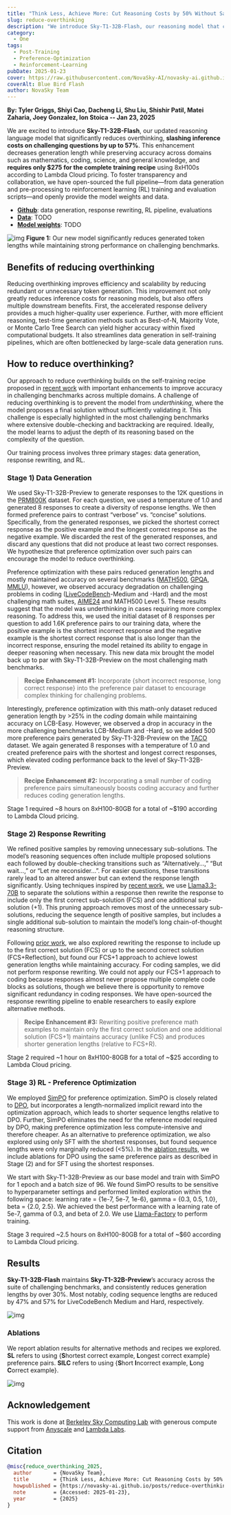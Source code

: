 ```yaml
---
title: "Think Less, Achieve More: Cut Reasoning Costs by 50% Without Sacrificing Accuracy"
slug: reduce-overthinking
description: "We introduce Sky-T1-32B-Flash, our reasoning model that cuts generation length by up to 50% while maintaining accuracy."
category:
  - One
tags:
  - Post-Training
  - Preference-Optimization
  - Reinforcement-Learning
pubDate: 2025-01-23
cover: https://raw.githubusercontent.com/NovaSky-AI/novasky-ai.github.io/main/assets/images/reduce-overthinking/blue-bird-flash.jpg
coverAlt: Blue Bird Flash
author: NovaSky Team
---
```

**By: Tyler Griggs, Shiyi Cao, Dacheng Li, Shu Liu, Shishir Patil, Matei Zaharia, Joey Gonzalez, Ion Stoica -- Jan 23, 2025**
<!-- TODO: add artifacts links -->

We are excited to introduce **Sky-T1-32B-Flash**, our updated reasoning language model that significantly reduces overthinking, **slashing inference costs on challenging questions by up to 57%**. This enhancement decreases generation length while preserving accuracy across domains such as mathematics, coding, science, and general knowledge, and **requires only $275 for the complete training recipe** using 8xH100s according to Lambda Cloud pricing. To foster transparency and collaboration, we have open-sourced the full pipeline—from data generation and pre-processing to reinforcement learning (RL) training and evaluation scripts—and openly provide the model weights and data.
 - [**Github**](https://github.com/NovaSky-AI/SkyThought): data generation, response rewriting, RL pipeline, evaluations
 - [**Data**](https://github.com/NovaSky-AI/SkyThought): TODO
 - [**Model weights**](https://huggingface.co/NovaSky-AI): TODO

![img](https://raw.githubusercontent.com/NovaSky-AI/novasky-ai.github.io/main/assets/images/reduce-overthinking/headline-plot.png)
**Figure 1:** Our new model significantly reduces generated token lengths while maintaining strong performance on challenging benchmarks.

## Benefits of reducing overthinking
Reducing overthinking improves efficiency and scalability by reducing redundant or unnecessary token generation. This improvement not only greatly reduces inference costs for reasoning models, but also offers multiple downstream benefits. First, the accelerated response delivery provides a much higher-quality user experience. Further, with more efficient reasoning, test-time generation methods such as Best-of-N, Majority Vote, or Monte Carlo Tree Search can yield higher accuracy within fixed computational budgets. It also streamlines data generation in self-training pipelines, which are often bottlenecked by large-scale data generation runs.

## How to reduce overthinking?
Our approach to reduce overthinking builds on the self-training recipe proposed in [recent work](https://arxiv.org/abs/2412.21187) with important enhancements to improve accuracy in challenging benchmarks across multiple domains. A challenge of reducing overthinking is to prevent the model from *underthinking*, where the model proposes a final solution without sufficiently validating it. This challenge is especially highlighted in the most challenging benchmarks where extensive double-checking and backtracking are required. Ideally, the model learns to adjust the depth of its reasoning based on the complexity of the question.

Our training process involves three primary stages: data generation, response rewriting, and RL. 

### Stage 1) Data Generation
We used Sky-T1-32B-Preview to generate responses to the 12K questions in the [PRM800K](https://huggingface.co/datasets/tasksource/PRM800K) dataset. For each question, we used a temperature of 1.0 and generated 8 responses to create a diversity of response lengths. We then formed preference pairs to contrast “verbose” vs. “concise” solutions. Specifically, from the generated responses, we picked the shortest correct response as the positive example and the longest correct response as the negative example. We discarded the rest of the generated responses, and discard any questions that did not produce at least two correct responses. We hypothesize that preference optimization over such pairs can encourage the model to reduce overthinking. 

Preference optimization with these pairs reduced generation lengths and mostly maintained accuracy on several benchmarks ([MATH500](https://huggingface.co/datasets/di-zhang-fdu/MATH500), [GPQA](https://huggingface.co/datasets/Idavidrein/gpqa), [MMLU](https://huggingface.co/datasets/TIGER-Lab/MMLU-Pro)), however, we observed accuracy degradation on challenging problems in coding ([LiveCodeBench](https://livecodebench.github.io/)-Medium and -Hard) and the most challenging math suites, [AIME24](https://huggingface.co/datasets/tasksource/PRM800K) and  MATH500 Level 5. These results suggest that the model was underthinking in cases requiring more complex reasoning. To address this, we used the initial dataset of 8 responses per question to add 1.6K preference pairs to our training data, where the positive example is the shortest incorrect response and the negative example is the shortest correct response that is also longer than the incorrect response, ensuring the model retained its ability to engage in deeper reasoning when necessary. This new data mix brought the model back up to par with Sky-T1-32B-Preview on the most challenging math benchmarks.

> **Recipe Enhancement #1:** Incorporate {short incorrect response, long correct response} into the preference pair dataset to encourage complex thinking for challenging problems.

Interestingly, preference optimization with this math-only dataset reduced generation length by >25% in the *coding* domain while maintaining accuracy on LCB-Easy. However, we observed a drop in accuracy in the more challenging benchmarks LCB-Medium and -Hard, so we added 500 more preference pairs generated by Sky-T1-32B-Preview on the [TACO](https://huggingface.co/datasets/BAAI/TACO/tree/main) dataset. We again generated 8 responses with a temperature of 1.0 and created preference pairs with the shortest and longest correct responses, which elevated coding performance back to the level of Sky-T1-32B-Preview.

> **Recipe Enhancement #2:** Incorporating a small number of coding preference pairs simultaneously boosts coding accuracy and further reduces coding generation lengths. 

Stage 1 required ~8 hours on 8xH100-80GB for a total of ~$190 according to Lambda Cloud pricing.

### Stage 2) Response Rewriting
We refined positive samples by removing unnecessary sub-solutions. The model’s reasoning sequences often include multiple proposed solutions each followed by double-checking transitions such as “Alternatively…,” “But wait…,” or “Let me reconsider…”. For easier questions, these transitions rarely lead to an altered answer but can extend the response length significantly. Using techniques inspired by [recent work](https://arxiv.org/abs/2412.21187), we use [Llama3.3-70B](https://huggingface.co/meta-llama/Llama-3.3-70B-Instruct) to separate the solutions within a response then rewrite the response to include only the first correct sub-solution (FCS) and one additional sub-solution (+1). This pruning approach removes most of the unnecessary sub-solutions, reducing the sequence length of positive samples, but includes a single additional sub-solution to maintain the model’s long chain-of-thought reasoning structure. 

Following [prior work](https://arxiv.org/abs/2412.21187), we also explored rewriting the response to include up to the first correct solution (FCS) or up to the second correct solution (FCS+Reflection), but found our FCS+1 approach to achieve lowest generation lengths while maintaining accuracy. For coding samples, we did not perform response rewriting. We could not apply our FCS+1 approach to coding because responses almost never propose multiple complete code blocks as solutions, though we believe there is opportunity to remove significant redundancy in coding responses. We have open-sourced the response rewriting pipeline to enable researchers to easily explore alternative methods. 

> **Recipe Enhancement #3:** Rewriting positive preference math examples to maintain only the first correct solution and one additional solution (FCS+1) maintains accuracy (unlike FCS) and produces shorter generation lengths (relative to FCS+R). 

Stage 2 required ~1 hour on 8xH100-80GB for a total of ~$25 according to Lambda Cloud pricing.

### Stage 3) RL - Preference Optimization
We employed [SimPO](https://arxiv.org/abs/2405.14734) for preference optimization. SimPO is closely related to [DPO](https://arxiv.org/abs/2305.18290), but incorporates a length-normalized implicit reward into the optimization approach, which leads to shorter sequence lengths relative to DPO. Further, SimPO eliminates the need for the reference model required by DPO, making preference optimization less compute-intensive and therefore cheaper. As an alternative to preference optimization, we also explored using only SFT with the shortest responses, but found sequence lengths were only marginally reduced (<5%). In the [ablation results](#ablations), we include ablations for DPO using the same preference pairs as described in Stage (2) and for SFT using the shortest responses.

We start with Sky-T1-32B-Preview as our base model and train with SimPO for 1 epoch and a batch size of 96. We found SimPO results to be sensitive to hyperparameter settings and performed limited exploration within the following space: learning rate = {1e-7, 5e-7, 1e-6}, gamma = {0.3, 0.5, 1.0}, beta = {2.0, 2.5}. We achieved the best performance with a learning rate of 5e-7, gamma of 0.3, and beta of 2.0.  We use [Llama-Factory](https://github.com/hiyouga/LLaMA-Factory) to perform training.

Stage 3 required ~2.5 hours on 8xH100-80GB for a total of ~$60 according to Lambda Cloud pricing.


## Results
**Sky-T1-32B-Flash** maintains **Sky-T1-32B-Preview**’s accuracy across the suite of challenging benchmarks, and consistently reduces generation lengths by over 30%. Most notably, coding sequence lengths are reduced by 47% and 57% for LiveCodeBench Medium and Hard, respectively. 

![img](https://raw.githubusercontent.com/NovaSky-AI/novasky-ai.github.io/main/assets/images/reduce-overthinking/results-table.png)

### Ablations
We report ablation results for alternative methods and recipes we explored. **SL** refers to using {**S**hortest correct example, **L**ongest correct example} preference pairs. **SILC** refers to using {**S**hort **I**ncorrect example, **L**ong **C**orrect example}.

![img](https://raw.githubusercontent.com/NovaSky-AI/novasky-ai.github.io/main/assets/images/reduce-overthinking/ablations-table.png)

## Acknowledgement
This work is done at [Berkeley Sky Computing Lab](https://sky.cs.berkeley.edu/) with generous compute support from [Anyscale](https://www.anyscale.com/) and [Lambda Labs](https://lambdalabs.com/service/gpu-cloud?srsltid=AfmBOop5FnmEFTkavVtdZDsLWvHWNg6peXtat-OXJ9MW5GMNsk756PE5).


## Citation
```bibtex
@misc{reduce_overthinking_2025,
  author       = {NovaSky Team},
  title        = {Think Less, Achieve More: Cut Reasoning Costs by 50% Without Sacrificing Accuracy},
  howpublished = {https://novasky-ai.github.io/posts/reduce-overthinking},
  note         = {Accessed: 2025-01-23},
  year         = {2025}
}
